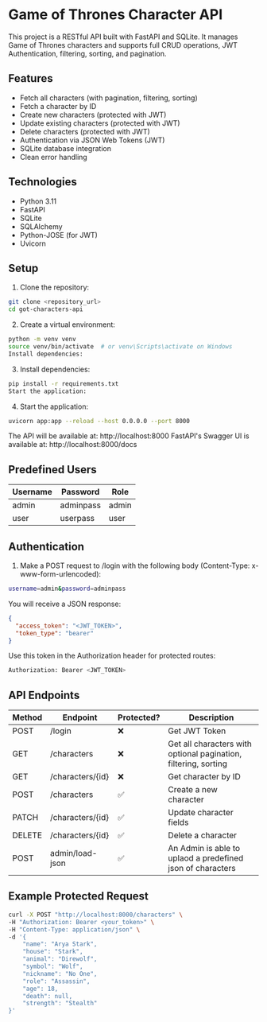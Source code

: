 
# Game of Thrones Character API

This project is a RESTful API built with FastAPI and SQLite. It manages Game of Thrones characters and supports full CRUD operations, JWT Authentication, filtering, sorting, and pagination.

## Features

- Fetch all characters (with pagination, filtering, sorting)
- Fetch a character by ID
- Create new characters (protected with JWT)
- Update existing characters (protected with JWT)
- Delete characters (protected with JWT)
- Authentication via JSON Web Tokens (JWT)
- SQLite database integration
- Clean error handling

## Technologies

- Python 3.11
- FastAPI
- SQLite
- SQLAlchemy
- Python-JOSE (for JWT)
- Uvicorn

## Setup

1. Clone the repository:

```bash
git clone <repository_url>
cd got-characters-api
```

2. Create a virtual environment:

```bash
python -m venv venv
source venv/bin/activate  # or venv\Scripts\activate on Windows
Install dependencies:
```
3. Install dependencies:

```bash
pip install -r requirements.txt
Start the application:
```
4. Start the application:


```bash
uvicorn app:app --reload --host 0.0.0.0 --port 8000
```
The API will be available at: http://localhost:8000
FastAPI's Swagger UI is available at: http://localhost:8000/docs


## Predefined Users

Username | Password | Role
--- | --- | ---
admin | adminpass | admin
user | userpass | user


## Authentication
1. Make a POST request to /login with the following body (Content-Type: x-www-form-urlencoded):

```bash
username=admin&password=adminpass
```

You will receive a JSON response:

```json
{
  "access_token": "<JWT_TOKEN>",
  "token_type": "bearer"
}
```

Use this token in the Authorization header for protected routes:

```bash
Authorization: Bearer <JWT_TOKEN>
```

## API Endpoints

Method | Endpoint | Protected? | Description
---|---|---|---
POST | /login | ❌ | Get JWT Token
GET | /characters | ❌ | Get all characters with optional pagination, filtering, sorting
GET | /characters/{id} | ❌ | Get character by ID
POST | /characters | ✅ | Create a new character
PATCH | /characters/{id} | ✅ | Update character fields
DELETE | /characters/{id} | ✅ | Delete a character
POST | admin/load-json | ✅ |An Admin is able to uplaod a predefined json of characters

## Example Protected Request
```bash
curl -X POST "http://localhost:8000/characters" \
-H "Authorization: Bearer <your_token>" \
-H "Content-Type: application/json" \
-d '{
    "name": "Arya Stark",
    "house": "Stark",
    "animal": "Direwolf",
    "symbol": "Wolf",
    "nickname": "No One",
    "role": "Assassin",
    "age": 18,
    "death": null,
    "strength": "Stealth"
}'
```





